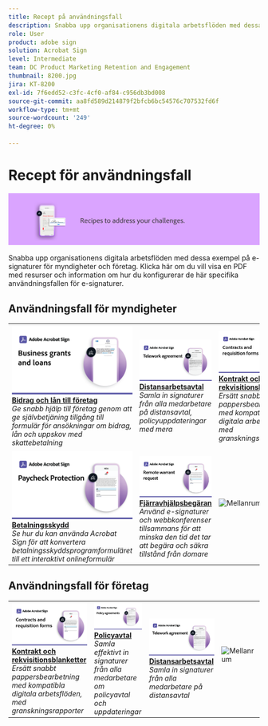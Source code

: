 ```yaml
---
title: Recept på användningsfall
description: Snabba upp organisationens digitala arbetsflöden med dessa exempel på e-signaturer för myndigheter och företag
role: User
product: adobe sign
solution: Acrobat Sign
level: Intermediate
team: DC Product Marketing Retention and Engagement
thumbnail: 8200.jpg
jira: KT-8200
exl-id: 7f6edd52-c3fc-4cf0-af84-c956db3bd008
source-git-commit: aa8fd589d214879f2bfcb6bc54576c707532fd6f
workflow-type: tm+mt
source-wordcount: '249'
ht-degree: 0%

---
```


# Recept för användningsfall

![Banderoll för användningsfall](../assets/Hero-Recipe.png)

Snabba upp organisationens digitala arbetsflöden med dessa exempel på e-signaturer för myndigheter och företag. Klicka här om du vill visa en PDF med resurser och information om hur du konfigurerar de här specifika användningsfallen för e-signaturer.

## Användningsfall för myndigheter

<table style="table-layout:fixed">
<tr>
  <td>
    <a href="usecasegovgrants.md">
      <img alt="Bidrag och lån till företag" src="../assets/UC_Business.png" />
    </a>
    <div>
    <a href="usecasegovgrants.md"><strong>Bidrag och lån till företag</strong></a>
    </div>
    <em>Ge snabb hjälp till företag genom att ge självbetjäning tillgång till formulär för ansökningar om bidrag, lån och uppskov med skattebetalning</em>
    <br>
  </td> 
  <td>
    <a href="usecasegovtelework.md">
      <img alt="Distansarbetsavtal" src="../assets/UC_MegasignR.png" />
    </a>
    <div>
    <a href="usecasegovtelework.md"><strong>Distansarbetsavtal</strong></a>
    </div>
    <em>Samla in signaturer från alla medarbetare på distansavtal, policyuppdateringar med mera</em>
    <br>
  </td>
  <td>
    <a href="usecasegovcontracts.md">
      <img alt="Kontrakt och rekvisitionsblanketter" src="../assets/UC_WorkflowR.png" />
    </a>
    <div>
    <a href="usecasegovcontracts.md"><strong>Kontrakt och rekvisitionsblanketter</strong></a>
    </div>
    <em>Ersätt snabbt pappersbearbetning med kompatibla digitala arbetsflöden, med granskningsrapporter</em>
    <br>
  </td>
  <td>
    <a href="usecasegovreemployment.md">
      <img alt="Stöd till återanställning" src="../assets/UC_WebformsR.png" />
    </a>
    <div>
    <a href="usecasegovreemployment.md"><strong>Stöd till återanställning</strong></a>
    </div>
    <em>Hjälp medborgarna att få den hjälp de behöver utan att behöva stå i linje med helt digitala ansökningsformulär som kan publiceras på några dagar</em>
    <br>
  </td>
</tr>
<tr>
  <td>
    <a href="usecasegovpaycheck.md">
      <img alt="Betalningsskydd" src="../assets/UC_PaycheckProtectionR.png" />
    </a>
    <div>
    <a href="usecasegovpaycheck.md"><strong>Betalningsskydd</strong></a>
    </div>
    <em>Se hur du kan använda Acrobat Sign för att konvertera betalningsskyddsprogramformuläret till ett interaktivt onlineformulär</em>
    <br>
  </td>
  <td>
    <a href="usecasegovremote.md">
      <img alt="Fjärravhjälpsbegäran" src="../assets/UC_Remote_WarrantR.png" />
    </a>
    <div>
    <a href="usecasegovremote.md"><strong>Fjärravhjälpsbegäran</strong></a>
    </div>
    <em>Använd e-signaturer och webbkonferenser tillsammans för att minska den tid det tar att begära och säkra tillstånd från domare</em>
    <br>
  </td>
  <td>
    <img alt="Mellanrum" src="../assets/Grayspacer.png" />
    <div>
    <br>
  </td>
  <td>
    <img alt="Mellanrum" src="../assets/Grayspacer.png" />
    <div>
    <br>
  </td>
</tr>
</table>

## Användningsfall för företag

<table style="table-layout:fixed">
<tr>
  <td>
    <a href="usecasecomcontracts.md">
      <img alt="Kontrakt och rekvisitionsblanketter" src="../assets/UC_WorkflowR.png" />
    </a>
    <div>
    <a href="usecasecomcontracts.md"><strong>Kontrakt och rekvisitionsblanketter</strong></a>
    </div>
    <em>Ersätt snabbt pappersbearbetning med kompatibla digitala arbetsflöden, med granskningsrapporter</em>
    <br>
  </td> 
  <td>
    <a href="usecasecompolicy.md">
      <img alt="Policyavtal" src="../assets/UC_Policy.png" />
    </a>
    <div>
    <a href="usecasecompolicy.md"><strong>Policyavtal</strong></a>
    </div>
    <em>Samla effektivt in signaturer från alla medarbetare om policyavtal och uppdateringar</em>
    <br>
  </td>
  <td>
    <a href="usecasecomtelework.md">
      <img alt="Distansarbetsavtal" src="../assets/UC_MegasignR.png" />
    </a>
    <div>
    <a href="usecasecomtelework.md"><strong>Distansarbetsavtal</strong></a>
    </div>
    <em>Samla in signaturer från alla medarbetare på distansavtal</em>
    <br>
  </td>
  <td>
    <img alt="Mellanrum" src="../assets/Whitespacer.png" />
    <div>
    <br>
  </td>
</tr>
</table>
